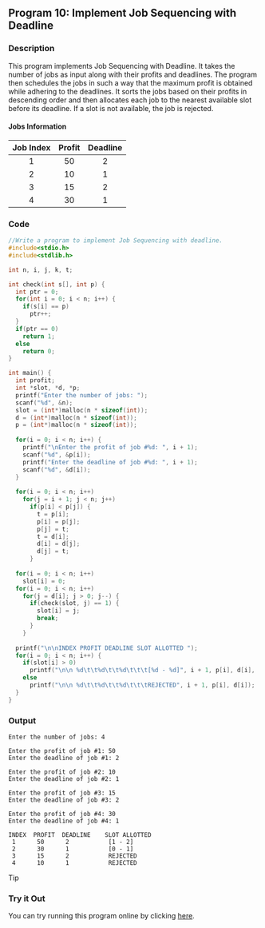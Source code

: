 ## Program 10: Implement Job Sequencing with Deadline

### Description
This program implements Job Sequencing with Deadline. It takes the number of jobs as input along with their profits and deadlines. The program then schedules the jobs in such a way that the maximum profit is obtained while adhering to the deadlines. It sorts the jobs based on their profits in descending order and then allocates each job to the nearest available slot before its deadline. If a slot is not available, the job is rejected.


#### Jobs Information
| Job Index | Profit | Deadline |
|:---------:|:------:|:--------:|
|     1     |   50   |    2     |
|     2     |   10   |    1     |
|     3     |   15   |    2     |
|     4     |   30   |    1     |

### Code
```c
//Write a program to implement Job Sequencing with deadline.
#include<stdio.h>
#include<stdlib.h>

int n, i, j, k, t;

int check(int s[], int p) { 
  int ptr = 0;
  for(int i = 0; i < n; i++) {
    if(s[i] == p)
      ptr++;
  }
  if(ptr == 0)
    return 1;
  else
    return 0;
}

int main() {
  int profit;
  int *slot, *d, *p;
  printf("Enter the number of jobs: ");
  scanf("%d", &n);
  slot = (int*)malloc(n * sizeof(int));
  d = (int*)malloc(n * sizeof(int));
  p = (int*)malloc(n * sizeof(int));
  
  for(i = 0; i < n; i++) {
    printf("\nEnter the profit of job #%d: ", i + 1);
    scanf("%d", &p[i]);
    printf("Enter the deadline of job #%d: ", i + 1);
    scanf("%d", &d[i]);
  }
  
  for(i = 0; i < n; i++)
    for(j = i + 1; j < n; j++)
      if(p[i] < p[j]) {
        t = p[i];
        p[i] = p[j];
        p[j] = t;
        t = d[i];
        d[i] = d[j];
        d[j] = t;
      }
      
  for(i = 0; i < n; i++)
    slot[i] = 0;
  for(i = 0; i < n; i++)
    for(j = d[i]; j > 0; j--) {
      if(check(slot, j) == 1) {
        slot[i] = j;
        break;
      }
    }
    
  printf("\n\nINDEX PROFIT DEADLINE SLOT ALLOTTED ");
  for(i = 0; i < n; i++) {
    if(slot[i] > 0)
      printf("\n\n %d\t\t%d\t\t%d\t\t\t[%d - %d]", i + 1, p[i], d[i],
    else
      printf("\n\n %d\t\t%d\t\t%d\t\t\tREJECTED", i + 1, p[i], d[i]);
  }
}
```

### Output
```
Enter the number of jobs: 4

Enter the profit of job #1: 50
Enter the deadline of job #1: 2

Enter the profit of job #2: 10
Enter the deadline of job #2: 1

Enter the profit of job #3: 15
Enter the deadline of job #3: 2

Enter the profit of job #4: 30
Enter the deadline of job #4: 1

INDEX  PROFIT  DEADLINE    SLOT ALLOTTED 
 1      50      2           [1 - 2]
 2      30      1           [0 - 1]
 3      15      2           REJECTED
 4      10      1           REJECTED 
```

> [!TIP]
> ### Try it Out
> You can try running this program online by clicking [here](https://replit.com/@SabirMallick/JobSequencing).
